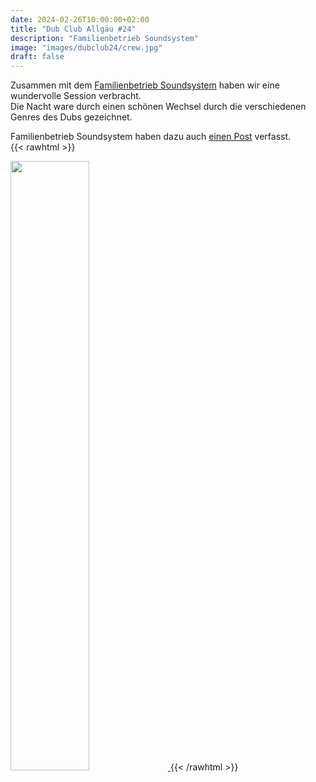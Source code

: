 ```yaml
---
date: 2024-02-26T10:00:00+02:00
title: "Dub Club Allgäu #24"
description: "Familienbetrieb Soundsystem"
image: "images/dubclub24/crew.jpg"
draft: false
---
```


Zusammen mit dem [Familienbetrieb Soundsystem](https://www.instagram.com/familienbetriebsoundsystem/) haben wir eine wundervolle Session verbracht. \
Die Nacht ware durch einen schönen Wechsel durch die verschiedenen Genres des Dubs gezeichnet.

Familienbetrieb Soundsystem haben dazu auch [einen Post](https://www.instagram.com/p/C35vGfMLqw7) verfasst.\
{{< rawhtml >}}
<!-- ![https://www.instagram.com/p/C35vGfMLqw7](/images/dubclub24/familienbetrieb.png)-->
<a href="https://www.instagram.com/p/C35vGfMLqw7">
    <img src="/images/dubclub24/familienbetrieb.png" style="width: 50%;">
</a>
{{< /rawhtml >}}
